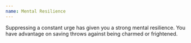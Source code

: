 ```yaml
---
name: Mental Resilience
---
```

Suppressing a constant urge has given you a strong mental resilience. You have advantage on saving throws against
being charmed or frightened.
